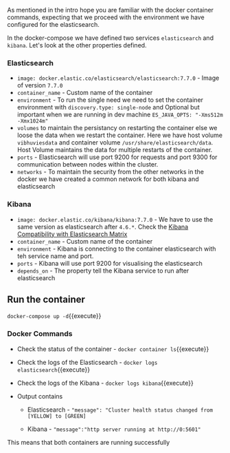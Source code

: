 As mentioned in the intro hope you are familiar with the docker container commands, expecting that we proceed with the environment we have configured for the elasticsearch. 

In the docker-compose we have defined two services `elasticsearch` and `kibana`. Let's look at the other properties defined.

### Elasticsearch 

- `image: docker.elastic.co/elasticsearch/elasticsearch:7.7.0` - Image of version `7.7.0`
- `container_name` - Custom name of the container 
- `environment` -  To run the single need we need to set the container environment with `discovery.type: single-node` and Optional but important when we are running in dev machine `ES_JAVA_OPTS: "-Xms512m -Xmx1024m"`
- `volumes` to maintain the persistancy on restarting the container else we loose the data when we restart the container. Here we have host volume `vibhuviesdata` and container volume `/usr/share/elasticsearch/data`. Host Volume maintains the data for multiple restarts of the container.
- `ports` - Elasticsearch will use port 9200 for requests and port 9300 for communication between nodes within the cluster.
- `networks` - To maintain the security from the other networks in the docker we have created a common network for both kibana and elasticsearch

### Kibana

- `image: docker.elastic.co/kibana/kibana:7.7.0` - We have to use the same version as elasticsearch after `4.6.*`. Check the [Kibana Compatibility with Elasticsearch Matrix](https://www.elastic.co/support/matrix#matrix_compatibility)
- `container_name` - Custom name of the container 
- `environment` -  Kibana is connecting to the container elasticsearch with teh service name and port.
- `ports` - Kibana will use port 9200 for visualising the elasticsearch
- `depends_on` - The property tell the Kibana service to run after elasticsearch

## Run the container

`docker-compose up -d`{{execute}}

### Docker Commands

- Check the status of the container - `docker container ls`{{execute}} 

- Check the logs of the Elasticsearch - `docker logs elasticsearch`{{execute}}

- Check the logs of the Kibana - `docker logs kibana`{{execute}}

- Output contains  

    - Elasticsearch - `"message": "Cluster health status changed from [YELLOW] to [GREEN]`

    - Kibana - `"message":"http server running at http://0:5601"`

This means that both containers are running successfully